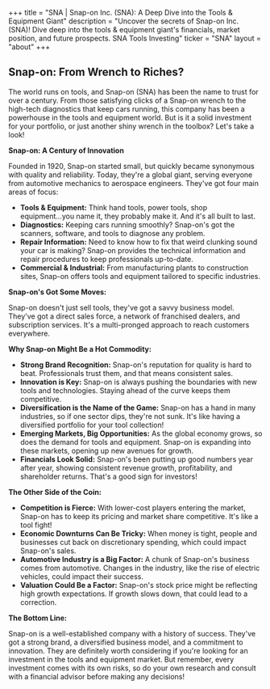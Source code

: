 +++
title = "SNA |  Snap-on Inc. (SNA): A Deep Dive into the Tools & Equipment Giant"
description = "Uncover the secrets of Snap-on Inc. (SNA)! Dive deep into the tools & equipment giant's financials, market position, and future prospects. SNA Tools Investing"
ticker = "SNA"
layout = "about"
+++

        


## Snap-on: From Wrench to Riches? 

The world runs on tools, and Snap-on (SNA) has been the name to trust for over a century. From those satisfying clicks of a Snap-on wrench to the high-tech diagnostics that keep cars running, this company has been a powerhouse in the tools and equipment world. But is it a solid investment for your portfolio, or just another shiny wrench in the toolbox? Let's take a look!

**Snap-on: A Century of Innovation**

Founded in 1920, Snap-on started small, but quickly became synonymous with quality and reliability. Today, they're a global giant, serving everyone from automotive mechanics to aerospace engineers. They've got four main areas of focus:

* **Tools & Equipment:** Think hand tools, power tools, shop equipment...you name it, they probably make it. And it's all built to last.
* **Diagnostics:** Keeping cars running smoothly? Snap-on's got the scanners, software, and tools to diagnose any problem. 
* **Repair Information:** Need to know how to fix that weird clunking sound your car is making? Snap-on provides the technical information and repair procedures to keep professionals up-to-date.
* **Commercial & Industrial:** From manufacturing plants to construction sites, Snap-on offers tools and equipment tailored to specific industries.

**Snap-on's Got Some Moves:**

Snap-on doesn't just sell tools, they've got a savvy business model. They've got a direct sales force, a network of franchised dealers, and subscription services. It's a multi-pronged approach to reach customers everywhere. 

**Why Snap-on Might Be a Hot Commodity:**

* **Strong Brand Recognition:** Snap-on's reputation for quality is hard to beat. Professionals trust them, and that means consistent sales.
* **Innovation is Key:** Snap-on is always pushing the boundaries with new tools and technologies. Staying ahead of the curve keeps them competitive.
* **Diversification is the Name of the Game:** Snap-on has a hand in many industries, so if one sector dips, they're not sunk. It's like having a diversified portfolio for your tool collection!
* **Emerging Markets, Big Opportunities:** As the global economy grows, so does the demand for tools and equipment. Snap-on is expanding into these markets, opening up new avenues for growth. 
* **Financials Look Solid:** Snap-on's been putting up good numbers year after year, showing consistent revenue growth, profitability, and shareholder returns. That's a good sign for investors!

**The Other Side of the Coin:**

* **Competition is Fierce:** With lower-cost players entering the market, Snap-on has to keep its pricing and market share competitive. It's like a tool fight!
* **Economic Downturns Can Be Tricky:** When money is tight, people and businesses cut back on discretionary spending, which could impact Snap-on's sales. 
* **Automotive Industry is a Big Factor:** A chunk of Snap-on's business comes from automotive. Changes in the industry, like the rise of electric vehicles, could impact their success. 
* **Valuation Could Be a Factor:** Snap-on's stock price might be reflecting high growth expectations. If growth slows down, that could lead to a correction. 

**The Bottom Line:**

Snap-on is a well-established company with a history of success. They've got a strong brand, a diversified business model, and a commitment to innovation. They are definitely worth considering if you're looking for an investment in the tools and equipment market. But remember, every investment comes with its own risks, so do your own research and consult with a financial advisor before making any decisions! 

        